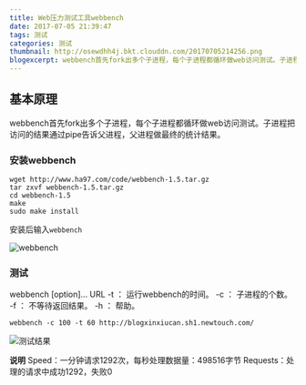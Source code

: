 ```yaml
---
title: Web压力测试工具webbench
date: 2017-07-05 21:39:47
tags: 测试
categories: 测试
thumbnail: http://osewdhh4j.bkt.clouddn.com/20170705214256.png
blogexcerpt: webbench首先fork出多个子进程，每个子进程都循环做web访问测试。子进程把访问的结果通过pipe告诉父进程，父进程做最终的统计结果。
---
```


## 基本原理

 webbench首先fork出多个子进程，每个子进程都循环做web访问测试。子进程把访问的结果通过pipe告诉父进程，父进程做最终的统计结果。

### 安装webbench

```
wget http://www.ha97.com/code/webbench-1.5.tar.gz
tar zxvf webbench-1.5.tar.gz 
cd webbench-1.5
make
sudo make install
```

安装后输入`webbench`

![webbench](http://osewdhh4j.bkt.clouddn.com/20170705214956.png)


### 测试

webbench [option]... URL
-t ： 运行webbench的时间。
-c ： 子进程的个数。
-f ： 不等待返回结果。
-h ： 帮助。


```
webbench -c 100 -t 60 http://blogxinxiucan.sh1.newtouch.com/
```

![测试结果](http://osewdhh4j.bkt.clouddn.com/20170705215440.png)


**说明**
Speed：一分钟请求1292次，每秒处理数据量：498516字节
Requests：处理的请求中成功1292，失败0











